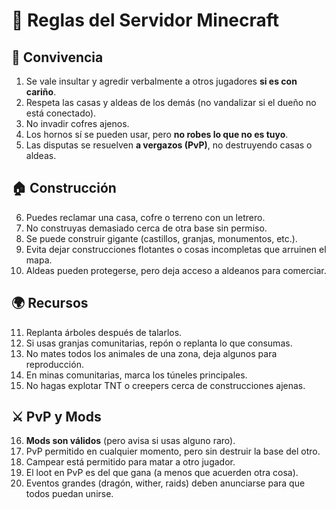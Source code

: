 # 📜 Reglas del Servidor Minecraft

## 🤝 Convivencia
1. Se vale insultar y agredir verbalmente a otros jugadores **si es con cariño**.  
2. Respeta las casas y aldeas de los demás (no vandalizar si el dueño no está conectado).  
3. No invadir cofres ajenos.  
4. Los hornos sí se pueden usar, pero **no robes lo que no es tuyo**.  
5. Las disputas se resuelven **a vergazos (PvP)**, no destruyendo casas o aldeas.  

## 🏠 Construcción
6. Puedes reclamar una casa, cofre o terreno con un letrero.  
7. No construyas demasiado cerca de otra base sin permiso.  
8. Se puede construir gigante (castillos, granjas, monumentos, etc.).  
9. Evita dejar construcciones flotantes o cosas incompletas que arruinen el mapa.  
10. Aldeas pueden protegerse, pero deja acceso a aldeanos para comerciar.  

## 🌍 Recursos
11. Replanta árboles después de talarlos.  
12. Si usas granjas comunitarias, repón o replanta lo que consumas.  
13. No mates todos los animales de una zona, deja algunos para reproducción.  
14. En minas comunitarias, marca los túneles principales.  
15. No hagas explotar TNT o creepers cerca de construcciones ajenas.  

## ⚔️ PvP y Mods
16. **Mods son válidos** (pero avisa si usas alguno raro).  
17. PvP permitido en cualquier momento, pero sin destruir la base del otro.  
18. Campear está permitido para matar a otro jugador.  
19. El loot en PvP es del que gana (a menos que acuerden otra cosa).  
20. Eventos grandes (dragón, wither, raids) deben anunciarse para que todos puedan unirse.  
